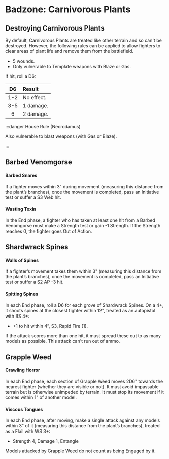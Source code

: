 # Badzone: Carnivorous Plants

## Destroying Carnivorous Plants

By default, Carnivorous Plants are treated like other terrain and so can't be destroyed. However, the following rules can be applied to allow fighters to clear areas of plant life and remove them from the battlefield.

- 5 wounds.
- Only vulnerable to Template weapons with Blaze or Gas.

If hit, roll a D6:

| D6  | Result     |
| :-: | :--------- |
| 1-2 | No effect. |
| 3-5 | 1 damage.  |
|  6  | 2 damage.  |

:::danger House Rule (Necrodamus)

Also vulnerable to blast weapons (with Gas or Blaze).

:::

## Barbed Venomgorse

#### Barbed Snares

If a fighter moves within 3" during movement (measuring this distance from the plant’s branches), once the movement is completed, pass an Initiative test or suffer a S3 Web hit.

#### Wasting Toxin

In the End phase, a fighter who has taken at least one hit from a Barbed Venomgorse must make a Strength test or gain -1 Strength. If the Strength reaches 0, the fighter goes Out of Action.

## Shardwrack Spines

#### Walls of Spines

If a fighter’s movement takes them within 3" (measuring this distance from the plant’s branches), once the movement is completed, pass an Initiative test or suffer a S2 AP -3 hit.

#### Spitting Spines

In each End phase, roll a D6 for each grove of Shardwrack Spines. On a 4+, it shoots spines at the closest fighter within 12", treated as an autopistol with BS 4+:

- +1 to hit within 4”, S3, Rapid Fire (1).

If the attack scores more than one hit, it must spread these out to as many models as possible. This attack can't run out of ammo.

## Grapple Weed

#### Crawling Horror

In each End phase, each section of Grapple Weed moves 2D6" towards the nearest fighter (whether they are visible or not). It must avoid impassable terrain but is otherwise unimpeded by terrain. It must stop its movement if it comes within 1" of another model.

#### Viscous Tongues

In each End phase, after moving, make a single attack against any models within 3" of it (measuring this distance from the plant’s branches), treated as a Flail with WS 3+:

- Strength 4, Damage 1, Entangle

Models attacked by Grapple Weed do not count as being Engaged by it.
